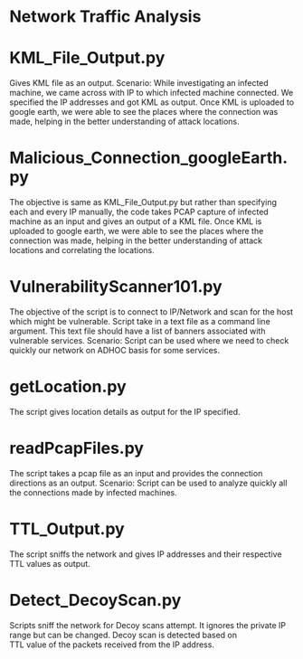 # Network Traffic Analysis


# KML_File_Output.py
 Gives KML file as an output. Scenario: While investigating an infected machine, we came across with IP to which infected machine connected. We specified the IP addresses and got KML as output. Once KML is uploaded to google earth, we were able to see the places where the connection was made, helping in the better understanding of attack locations.
 
 # Malicious_Connection_googleEarth.py
 The objective is same as KML_File_Output.py but rather than specifying each and every IP manually, the code takes PCAP capture of infected machine as an input and gives an output of a KML file. Once KML is uploaded to google earth, we were able to see the places where the connection was made, helping in the better understanding of attack locations and correlating the locations.
 
 # VulnerabilityScanner101.py
 The objective of the script is to connect to IP/Network and scan for the host which might be vulnerable. Script take in a text file as a command line argument. This text file should have a list of banners associated with vulnerable services. 
 Scenario: Script can be used where we need to check quickly our network on ADHOC basis for some services.
 
 # getLocation.py
 The script gives location details as output for the IP specified.
 
 # readPcapFiles.py
 The script takes a pcap file as an input and provides the connection directions as an output. 
 Scenario: Script can be used to analyze quickly all the connections made by infected machines.
 
 # TTL_Output.py
 The script sniffs the network and gives IP addresses and their respective TTL values as output.
 
 
 # Detect_DecoyScan.py
 Scripts sniff the network for Decoy scans attempt. It ignores the private IP range but can be changed. Decoy scan is detected based on   
 TTL value of the packets received from the IP address.
